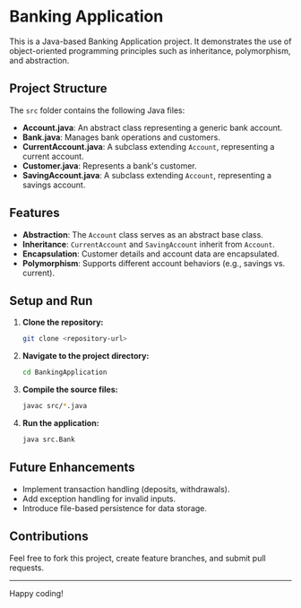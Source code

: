 # Banking Application

This is a Java-based Banking Application project. It demonstrates the use of object-oriented programming principles such as inheritance, polymorphism, and abstraction.

## Project Structure

The `src` folder contains the following Java files:

- **Account.java**: An abstract class representing a generic bank account.
- **Bank.java**: Manages bank operations and customers.
- **CurrentAccount.java**: A subclass extending `Account`, representing a current account.
- **Customer.java**: Represents a bank's customer.
- **SavingAccount.java**: A subclass extending `Account`, representing a savings account.

## Features

- **Abstraction**: The `Account` class serves as an abstract base class.
- **Inheritance**: `CurrentAccount` and `SavingAccount` inherit from `Account`.
- **Encapsulation**: Customer details and account data are encapsulated.
- **Polymorphism**: Supports different account behaviors (e.g., savings vs. current).

## Setup and Run

1. **Clone the repository:**
   ```bash
   git clone <repository-url>
   ```
2. **Navigate to the project directory:**
   ```bash
   cd BankingApplication
   ```
3. **Compile the source files:**
   ```bash
   javac src/*.java
   ```
4. **Run the application:**
   ```bash
   java src.Bank
   ```

## Future Enhancements

- Implement transaction handling (deposits, withdrawals).
- Add exception handling for invalid inputs.
- Introduce file-based persistence for data storage.

## Contributions

Feel free to fork this project, create feature branches, and submit pull requests.

---
Happy coding!


